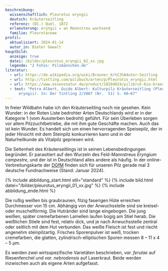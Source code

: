 ```yaml
---
beschreibung:
  wissenschaftlich: Pleurotus eryngii
  deutsch: Kräuterseitling
  referenz: (DC.) Quél. 1872
  erlaeuterung: eryngii = an Mannstreu wachsend
  familie: Pleurotaceae
profil:
  aktualisiert: 2024-01-14
  autor_in: Dieter Gewalt
hauptbild:
  anzeige: true
  datei: /bilder/pleurotus_eryngii_02_xx.jpg
  legende: "2 Fotos: Pilzmännchen.de"
literatur:
  - url: https://de.wikipedia.org/wiki/Brauner_Kr%C3%A4uter-Seitling
  - url: http://tintling.com/pilzbuch/arten/p/Pleurotus_eryngii.html
  - url: https://www.essensnatur.de/product/10284024/pilzbrut-bio-kraeuterseitlingkultur
  - text: "Petra Albert, Guido Albert: Kulturpilz Kräuterseitling (Pleurotus
      eryngii). In: Der Tintling 2/2007 (Nr.  51) S. 60–67"
---
```

In freier Wildbahn habe ich den Kräuterseitling noch nie gesehen. Kein Wunder: in der Roten Liste bedrohter Arten Deutschlands wird er in der Kategorie 1 (vom Aussterben bedroht) geführt. Für sein Überleben sorgen vor allem Pilzzuchtbetriebe, die mit ihm gute Geschäfte machen. Auch das ist kein Wunder. Es handelt sich um einen hervorragenden Speisepilz, der in jeder Hinsicht mit dem Steinpilz konkurrieren kann und in der Naturheilkunde als Vitalpilz gepriesen wird.

Die Seltenheit des Kräuterseitlings ist in seinen Lebensbedingungen begründet. Er parasitiert auf den Wurzeln des Feld-Mannstreus *Eryngium campestre*, und der ist in Deutschland alles andere als häufig. In der online-Verbreitungskarte der [DGfM](DGfM "Glossar") finden sich für unseren Pilz gerade mal 3 deutsche Fundnachweise (Stand: Januar 2024).

{% include abbildung_start.html stil="standard" %}
{% include bild.html datei="/bilder/pleurotus_eryngii_01_xx.jpg" %}
{% include abbildung_ende.html %}

Die rußig weißen bis graubraunen, filzig faserigen Hüte erreichen Durchmesser von 15 cm. Abhängig von der Anwuchsstelle sind sie kreisel- oder muschelförmig. Die Hutränder sind lange eingebogen. Die jung weißen, später cremefarbenen Lamellen laufen bogig am Stiel herab. Die weißlichen Stiele sind fest, relativ dick, und je nach Anwuchsstelle zentral oder seitlich mit dem Hut verbunden. Das weiße Fleisch ist fest und riecht angenehm steinpilzartig. Frisches Sporenpulver ist weiß, trocken cremefarben, die glatten, zylindrisch-elliptischen Sporen messen 8 – 11 x 4 – 5 µm.

Es werden zwei wirtsspezifische Varietäten beschrieben, *var. ferulae* auf Riesenfenchel und *var. nebrodensis* auf Laserkraut. Beide werden inzwischen auch als eigene Arten aufgefasst.